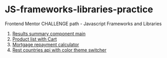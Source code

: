 # JS-frameworks-libraries-practice
Frontend Mentor CHALLENGE path - Javascript Frameworks and Libraries

1. [Results summary component main](https://yejin-han.github.io/JS-frameworks-libraries-practice/results-summary-component-main/build/)
2. [Product list with Cart](https://yejin-han.github.io/JS-frameworks-libraries-practice/product-list-with-cart/dist/)
3. [Mortgage repayment calculator](https://yejin-han.github.io/JS-frameworks-libraries-practice/mortgage-repayment-calculator-main/dist/)
4. [Rest countries api with color theme switcher](https://yejin-han.github.io/JS-frameworks-libraries-practice/rest-countries-api-with-color-theme-switcher-master/build/)